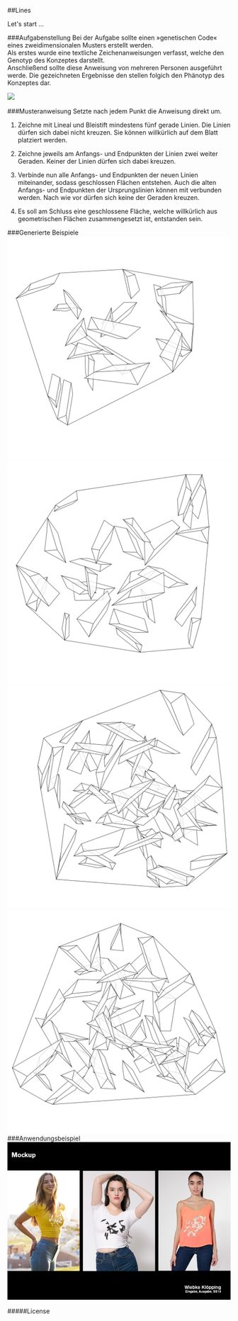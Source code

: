 ##Lines  

Let's start ...

###Aufgabenstellung
Bei der Aufgabe sollte einen »genetischen Code« eines zweidimensionalen Musters erstellt werden.  
Als erstes wurde eine textliche Zeichenanweisungen verfasst, welche den Genotyp des Konzeptes darstellt.  
Anschließend sollte diese Anweisung von mehreren Personen ausgeführt werde. Die gezeichneten Ergebnisse den stellen folgich den Phänotyp des Konzeptes dar.

![](images/untitelt02.jpg)

###Musteranweisung
Setzte nach jedem Punkt die Anweisung direkt um. 

1. Zeichne mit Lineal und Bleistift mindestens fünf gerade Linien. Die Linien dürfen sich dabei nicht kreuzen. Sie können willkürlich auf dem Blatt platziert werden.

2. Zeichne jeweils am Anfangs- und Endpunkten der Linien zwei weiter Geraden. Keiner der Linien dürfen sich dabei kreuzen.

3. Verbinde nun alle Anfangs- und Endpunkten der neuen Linien miteinander, sodass geschlossen Flächen entstehen. Auch die alten Anfangs- und Endpunkten der Ursprungslinien  können mit verbunden werden. Nach wie vor dürfen sich keine der Geraden kreuzen. 

4. Es soll am Schluss eine geschlossene Fläche, welche willkürlich aus geometrischen Flächen zusammengesetzt ist, entstanden sein.

###Generierte Beispiele
![](images/linesA-032.png)  
![](images/linesA-034.png)  
![](images/linesA-051.png)  
![](images/linesA-055.png)  
###Anwendungsbeispiel
![](images/mockup.png)

#####License


